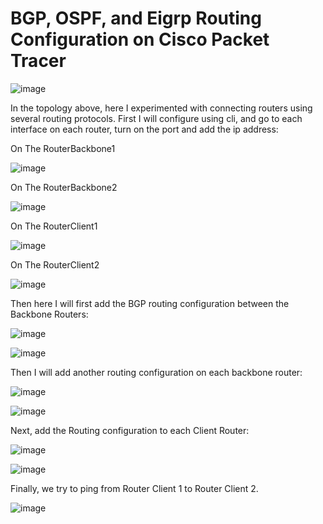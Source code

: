 # BGP, OSPF, and Eigrp Routing Configuration on Cisco Packet Tracer
![image](https://github.com/user-attachments/assets/9e0cde01-32aa-446e-8e62-8c0f1fd5d06e)


In the topology above, here I experimented with connecting routers using several routing protocols.
First I will configure using cli, and go to each interface on each router, turn on the port and add the ip address:

On The RouterBackbone1

![image](https://github.com/user-attachments/assets/193eac4e-0168-4bfe-acec-259b71e5f89f)


On The RouterBackbone2

![image](https://github.com/user-attachments/assets/71d96d64-b085-4cad-8f28-521a9d2eb941)


On The RouterClient1

![image](https://github.com/user-attachments/assets/3ff44cd8-d0ed-475f-a446-c864323203d3)


On The RouterClient2

![image](https://github.com/user-attachments/assets/f76c5f30-172b-429c-970b-be72c56b1187)


Then here I will first add the BGP routing configuration between the Backbone Routers:


![image](https://github.com/user-attachments/assets/2f31505c-d0b2-49ed-a494-bc674476bed9)


![image](https://github.com/user-attachments/assets/50493641-c5f4-4430-92df-84d0cfedb57a)


Then I will add another routing configuration on each backbone router:


![image](https://github.com/user-attachments/assets/79d30c05-6c73-4132-9cc0-edd9f947b204)


![image](https://github.com/user-attachments/assets/fc1afb8a-2c4e-4100-bcf5-6e6459acb59e)


Next, add the Routing configuration to each Client Router:

![image](https://github.com/user-attachments/assets/f374e269-5c52-4fa8-8d9f-f8babae66bc1)


![image](https://github.com/user-attachments/assets/914ee16b-cca8-4c06-9e82-cd8216e3d61a)


Finally, we try to ping from Router Client 1 to Router Client 2.

![image](https://github.com/user-attachments/assets/7ac47ac2-6712-4791-9e1e-39e2e0c72ffe)
